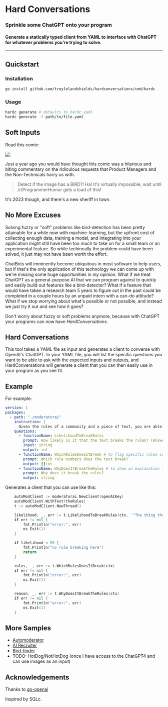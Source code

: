 # Hard Conversations

### Sprinkle some ChatGPT onto your program
#### Generate a statically typed client from YAML to interface with ChatGPT for whatever problems you're trying to solve.
---

## Quickstart

### Installation

```bash
go install github.com/troylelandshields/hardconversations/cmd/hardc
```

### Usage

```bash
hardc generate # defaults to hardc.yaml
hardc generate -f path/to/file.yaml
```

## Soft Inputs

Read this comic:

![](https://imgs.xkcd.com/comics/tasks.png)

Just a year ago you would have thought this comic was a hilarious and biting commentary on the ridiculous requests that Product Managers and the Non-Technicals harry us with. 

> Detect if the image has a BIRD?! Ha! It's virtually impossible, wait until /r/ProgrammerHumor gets a load of this!

It's 2023 though, and there's a new sheriff in town.

## No More Excuses

Solving fuzzy or "soft" problems like bird-detection has been pretty attainable for a while now with machine-learning, but the upfront cost of collecting enough data, training a model, and integrating into your application might still have been too much to take on for a small team or an experimental feature. So while techincally the problem could have been solved, it just may not have been worth the effort.

ChatBots will imminently become ubiquitous in most software to help users, but if that's the only application of this technology we can come up with we're missing some huge opportunities in my opinion. What if we treat ChatGPT as a general-purpose AI that we can program against to quickly and easily build out features like a bird-detector? What if a feature that would have taken a research team 5 years to figure out in the past could be completed in a couple hours by an unpaid intern with a can-do attitude? What if we stop worrying about what's possible or not possible, and instead we just try it out and see how it goes?

Don't worry about fuzzy or soft problems anymore, because with ChatGPT your programs can now have *HardConversations*.

## Hard Conversations

This tool takes a YAML file as input and generates a client to converse with OpenAI's ChatGPT. In your YAML file, you will list the specific questions you want to be able to ask with the expected inputs and outputs, and HardConversations will generate a client that you can then easily use in your program as you see fit.

## Example

For example:
 
```yaml
version: 1
packages:
  - path: "./moderatorai"
    instruction: |
      Given the rules of a community and a piece of text, you are able to determine how likely it is that the text breaks the rules.
    questions:
      - functionName: LikelihoodToBreakRules
        prompt: How likely is it that the text breaks the rules? (Answer must be an integer between 0 and 100)
        input: string
        output: int
      - functionName: WhichRulesDoesItBreak # to flag specific rules in the UI
        prompt: Which rule numbers does the text break?
        output: []int
      - functionName: WhyDoesItBreakTheRules # to show an explanation to users
        prompt: Why does it break the rules?
        output: string
```

Generates a client that you can use like this:

```go
	autoModClient := moderatorai.NewClient(openAIKey)
	autoModClient.WithText(theRules)
	t := autoModClient.NewThread()

	likelihood, _, err := t.LikelihoodToBreakRules(ctx, `"The thing that I love about Fight Club is getting out my aggression and posting pictures online."`)
	if err != nil {
		fmt.Println("error:", err)
		os.Exit(1)
	}

	if likelihood < 50 {
		fmt.Println("no rule breaking here")
		return
	}

	rules, _, err := t.WhichRulesDoesItBreak(ctx)
	if err != nil {
		fmt.Println("error:", err)
		os.Exit(1)
	}

	reason, _, err := t.WhyDoesItBreakTheRules(ctx)
	if err != nil {
		fmt.Println("error:", err)
		os.Exit(1)
	}
```

## More Samples

* [Automoderator](https://github.com/troylelandshields/hardconversations/tree/main/samples/moderator)
* [AI Recruiter](https://github.com/troylelandshields/hardconversations/tree/main/samples/recruiter)
* [Bird-finder](https://github.com/troylelandshields/hardconversations/tree/main/samples/birdfinder)
* TODO: HotDog/NotHotDog (once I have access to the ChatGPT4 and can use images as an input)

## Acknowledgements	

Thanks to [go-openai](https://github.com/sashabaranov/go-openai)

Inspired by SQLc.

